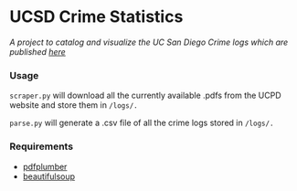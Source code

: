 # UCSD Crime Statistics
 
*A project to catalog and visualize the UC San Diego Crime logs which are published [here](https://www.police.ucsd.edu/docs/reports/callsandarrests/Calls_and_Arrests.asp)*

### Usage ###
`scraper.py` will download all the currently available .pdfs from the UCPD website and store them in `/logs/.`

`parse.py` will generate a .csv file of all the crime logs stored in `/logs/.`



### Requirements ###
+ [pdfplumber](https://pypi.org/project/pdfplumber/)
+ [beautifulsoup](https://pypi.org/project/beautifulsoup4/)
